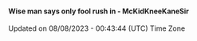 #### Wise man says only fool rush in - McKidKneeKaneSir
Updated on 08/08/2023 - 00:43:44 (UTC) Time Zone

